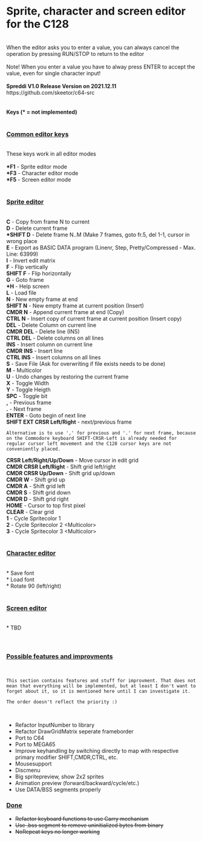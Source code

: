 # Sprite, character and screen editor for the C128<br>
<br>
When the editor asks you to enter a value, you can always cancel the operation by pressing RUN/STOP to return to the editor<br>
<br>
Note! When you enter a value you have to alway press ENTER to accept the value, even for single character input!<br>
<br>
<b>Spreddi V1.0 Release Version on 2021.12.11</b><br>
https://github.com/skeetor/c64-src<br>
<br>
<br>
<b>Keys (* = not implemented)</b><br>
<br>

### <u><b>Common editor keys</b></u><br>
<br>
These keys work in all editor modes<br>
<br>
<b>*F1</b> - Sprite editor mode<br>
<b>*F3</b> - Character editor mode<br>
<b>*F5</b> - Screen editor mode<br>
<br>

### <b><u>Sprite editor</u></b><br>
<br>
<b>C</b> - Copy from frame N to current<br>
<b>D</b> - Delete current frame<br>
<b>*SHIFT D</b> - Delete frame N..M (Make 7 frames, goto fr.5, del 1-1, cursor in wrong place<br>
<b>E</b> - Export as BASIC DATA program (Linenr, Step, Pretty/Compressed - Max. Line: 63999)<br>
<b>I</b> - Invert edit matrix<br>
<b>F</b> - Flip vertically<br>
<b>SHIFT F</b> - Flip horizontally<br>
<b>G</b> - Goto frame<br>
<b>*H</b> - Help screen<br>
<b>L</b> - Load file<br>
<b>N</b> - New empty frame at end<br>
<b>SHIFT N</b> - New empty frame at current position (Insert)<br>
<b>CMDR N</b> - Append current frame at end (Copy)<br>
<b>CTRL N</b> - Insert copy of current frame at current position (Insert copy)<br>
<b>DEL</b> - Delete Column on current line<br>
<b>CMDR DEL</b> - Delete line (INS)<br>
<b>CTRL DEL</b> - Delete columns on all lines<br>
<b>INS</b> - Insert column on current line<br>
<b>CMDR INS</b> - Insert line<br>
<b>CTRL INS</b> - Insert columns on all lines<br>
<b>S</b> - Save File (Ask for overwriting if file exists needs to be done)<br>
<b>M</b> - Multicolor<br>
<b>U</b> - Undo changes by restoring the current frame<br>
<b>X</b> - Toggle Width<br>
<b>Y</b> - Toggle Heigth<br>
<b>SPC</b> - Toggle bit<br>
<b>,</b> - Previous frame<br>
<b>.</b> - Next frame<br>
<b>ENTER</b> - Goto begin of next line<br>
<b>SHIFT EXT CRSR Left/Right</b> - next/previous frame<br>

    Alternative is to use ',' for previous and '.' for next frame, because on the Commodore keyboard SHIFT-CRSR-Left is already needed for regular cursor left movement and the C128 cursor keys are not conveniently placed.

<b>CRSR Left/Right/Up/Down</b> - Move cursor in edit grid<br>
<b>CMDR CRSR Left/Right</b> - Shift grid left/right<br>
<b>CMDR CRSR Up/Down</b> - Shift grid up/down<br>
<b>CMDR W</b> - Shift grid up<br>
<b>CMDR A</b> - Shift grid left<br>
<b>CMDR S</b> - Shift grid down<br>
<b>CMDR D</b> - Shift grid right<br>
<b>HOME</b> - Cursor to top first pixel<br>
<b>CLEAR</b> - Clear grid<br>
<b>1</b> - Cycle Spritecolor 1<br>
<b>2</b> - Cycle Spritecolor 2 &lt;Multicolor&gt;<br>
<b>3</b> - Cycle Spritecolor 3 &lt;Multicolor&gt;<br>
<br>
### <u><b>Character editor</b></u><br>
<br>
* Save font<br>
* Load font<br>
* Rotate 90 (left/right)<br>
<br>

### <u><b>Screen editor</b></u>
<br>
* TBD<br>
<br>
<br>

### <u><b>Possible features and improvments</b></u><br>
<br>

    This section contains features and stuff for improvment. That does not mean that everything will be implemented, but at least I don't want to forget about it, so it is mentioned here until I can investigate it.

    The order doesn't reflect the priority :)
<br>

* Refactor InputNumber to library
* Refactor DrawGridMatrix seperate frameborder<br>
* Port to C64<br>
* Port to MEGA65<br>
* Improve keyhandling by switching directly to map with respective primary modifier SHIFT,CMDR,CTRL, etc.<br>
* Mousesupport<br>
* Discmenu<br>
* Big spritepreview, show 2x2 sprites<br>
* Animation preview (forward/backward/cycle/etc.)<br>
* Use DATA/BSS segments properly<br>

### <u><b>Done</b></u><br>
* <s>Refactor keyboard functions to use Carry mechanism</s><br>
* <s>Use .bss segment to remove uninitialized bytes from binary</s><br>
* <s>NoRepeat keys no longer working</s><br>
